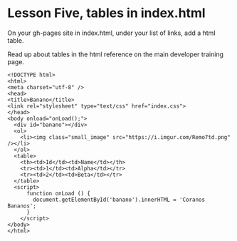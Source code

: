 # Lesson Five, tables in index.html

On your gh-pages site in index.html, under your list of links, add a html table.

Read up about tables in the html reference on the main developer training page.

```
<!DOCTYPE html>
<html>
<meta charset="utf-8" />
<head>
<title>Banano</title>
<link rel="stylesheet" type="text/css" href="index.css">
</head>
<body onload="onLoad();">
  <div id="banano"></div>
  <ol>
    <li><img class="small_image" src="https://i.imgur.com/Remo7td.png" /></li>
  </ol>
  <table>
    <th><td>Id</td><td>Name</td></th>
    <tr><td>1</td><td>Alpha</td></tr>
    <tr><td>2</td><td>Beta</td></tr>
  </table>
  <script>
      function onLoad () {
        document.getElementById('banano').innerHTML = 'Coranos Bananos';
      }
    </script>
</body>
</html>
```
